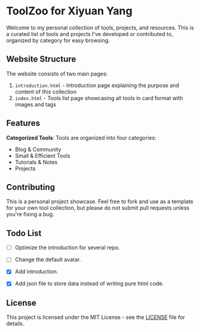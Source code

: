 # ToolZoo for Xiyuan Yang

Welcome to my personal collection of tools, projects, and resources. This is a curated list of tools and projects I've developed or contributed to, organized by category for easy browsing.

## Website Structure

The website consists of two main pages:

1. `introduction.html` - Introduction page explaining the purpose and content of this collection
2. `index.html` - Tools list page showcasing all tools in card format with images and tags

## Features

**Categorized Tools**: Tools are organized into four categories:
  - Blog & Community
  - Small & Efficient Tools
  - Tutorials & Notes
  - Projects


## Contributing

This is a personal project showcase. Feel free to fork and use as a template for your own tool collection, but please do not submit pull requests unless you're fixing a bug.

## Todo List

- [ ] Optimize the introduction for several repo.

- [ ] Change the default avatar.

- [x] Add introduction.

- [x] Add json file to store data instead of writing pure html code.

## License

This project is licensed under the MIT License - see the [LICENSE](LICENSE) file for details.